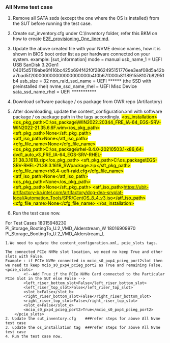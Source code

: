 ### All Nvme test case

1. Remove all SATA ssds (except the one where the OS is installed) from the SUT before running the test case.
2. Create sut_inventory.cfg under C:\Inventory folder, refer this BKM on how to create [E2E_provisioning_One_liner.md](E2E_Provisioning_One_liner.md).
3. Update the above created file with your NVME device names, how it is shown in BIOS boot order list as per hardware connected on your system.
   example:
		[sut_information]
		mode = manual
		usb_name_1 = UEFI USB SanDisk 3.2Gen1 04015d5119abe6f416bc425b694f42f0f2862495151776ee3eaf08d5a42ba7bad5f200000000000000000000b4f0b67f000b811891558107b82951b4
		usb_size = 32
        non_raid_ssd_name = UEFI ****** (the SSD with preinstalled rhel)
		nvme_ssd_name_rhel = UEFI Misc Device
   		sata_ssd_name_rhel = UEFI ***********

4. Download software package / os package from OWR repo (Artifactory)
5. After downloading, update the content_configuration.xml with software package / os package path in the tags accordingly.
   	<mark>
    <os_installation>
        <win>
            <os_pkg_path>C:\os_package\WIN2022.20344_FRE_IA-64_EGS-SRV-WIN2022-21.35.6.6F.wim</os_pkg_path>
            <sft_pkg_path>None</sft_pkg_path>
            <atf_iso_path>None</atf_iso_path>
            <cfg_file_name>None</cfg_file_name>
        </win>
        <rhel>
			<os_pkg_path>C:\os_package\rhel-8.4.0-20210503.1-x86_64-dvd1_auto_v3_FRE_IA-64_EGS-SRV-RHEL-21.38.3.161B.zip</os_pkg_path>
			<sft_pkg_path>C:\os_package\EGS-SRV-RHEL-21.38.3.161B_SWpackage.zip</sft_pkg_path>
            <cfg_file_name>rh8.4-uefi-raid.cfg</cfg_file_name>
            <atf_iso_path>None</atf_iso_path>
        </rhel>
        <centos>
            <os_pkg_path>None</os_pkg_path>
            <sft_pkg_path>None</sft_pkg_path>
            <atf_iso_path>https://ubit-artifactory-ba.intel.com/artifactory/dcg-dea-srvplat-local/Automation_Tools/SPR/CentOS_8_4_v3.iso</atf_iso_path>
            <cfg_file_name>None</cfg_file_name>
        </centos>
    </os_installation>
   </mark>
6. Run the test case now.

For Test Cases
	18015948230 PI_Storage_BootingTo_U.2_VMD_Alderstream_W
	18016909970	PI_Storage_BootingTo_U.2_VMD_Alderstream_L
	
	1.We need to update the content_configuration.xml, pcie_slots tags.

	The connected PCIe NVMe slot location, we need no keep True and other slots with False. 
	Example : if PCIe NVMe connected in mcio_s0_pxp4_pcieg_port2slot then we need to keep mcio_s0_pxp4_pcieg_port2 as True and remaining False.
	<pcie_slots>
            <!--Add True if the PCIe NVMe Card connected to the Particular PCIe Slot in the SUT else False -->
            <left_riser_bottom_slot>False</left_riser_bottom_slot>
            <left_riser_top_slot>False</left_riser_top_slot>
            <slot_b>False</slot_b>
            <right_riser_bottom_slot>False</right_riser_bottom_slot>
            <right_riser_top_slot>False</right_riser_top_slot>
            <slot_e>False</slot_e>
            <mcio_s0_pxp4_pcieg_port2>True</mcio_s0_pxp4_pcieg_port2>
        </pcie_slots>
	2. Update the sut_inventory.cfg    ###refer steps for above All Nvme test case
	3. update the os_installation tag  ###refer steps for above All Nvme test case
	4. Run the test case now.
	
	
	
